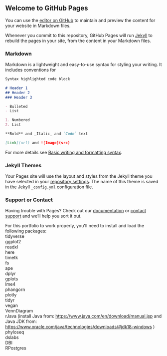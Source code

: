 ## Welcome to GitHub Pages

You can use the [editor on GitHub](https://github.com/LaurineSeelt/laurineseelt.github.io/edit/main/README.md) to maintain and preview the content for your website in Markdown files.

Whenever you commit to this repository, GitHub Pages will run [Jekyll](https://jekyllrb.com/) to rebuild the pages in your site, from the content in your Markdown files.

### Markdown

Markdown is a lightweight and easy-to-use syntax for styling your writing. It includes conventions for

```markdown
Syntax highlighted code block

# Header 1
## Header 2
### Header 3

- Bulleted
- List

1. Numbered
2. List

**Bold** and _Italic_ and `Code` text

[Link](url) and ![Image](src)
```

For more details see [Basic writing and formatting syntax](https://docs.github.com/en/github/writing-on-github/getting-started-with-writing-and-formatting-on-github/basic-writing-and-formatting-syntax).

### Jekyll Themes

Your Pages site will use the layout and styles from the Jekyll theme you have selected in your [repository settings](https://github.com/LaurineSeelt/laurineseelt.github.io/settings/pages). The name of this theme is saved in the Jekyll `_config.yml` configuration file.

### Support or Contact

Having trouble with Pages? Check out our [documentation](https://docs.github.com/categories/github-pages-basics/) or [contact support](https://support.github.com/contact) and we’ll help you sort it out.

For this portfolio to work properly, you'll need to install and load the following packages: <br>
tidyverse <br>
ggplot2 <br>
readxl <br>
here <br>
timetk <br>
fs <br>
ape <br>
dplyr <br>
gplots <br>
lme4 <br>
phangorn <br>
plotly <br>
tidyr <br>
vegan <br>
VennDiagram <br>
rJava (install Java from: https://www.java.com/en/download/manual.jsp and Java JDK from: https://www.oracle.com/java/technologies/downloads/#jdk18-windows ) <br>
phyloseq <br>
dslabs <br>
DBI <br>
RPostgres <br>
